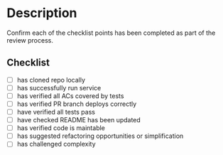 # Description

Confirm each of the checklist points has been completed as part of the review process.

## Checklist

- [ ] has cloned repo locally
- [ ] has successfully run service
- [ ] has verified all ACs covered by tests
- [ ] has verified PR branch deploys correctly
- [ ] have verified all tests pass
- [ ] have checked README has been updated
- [ ] has verified code is maintable
- [ ] has suggested refactoring opportunities or simplification
- [ ] has challenged complexity
